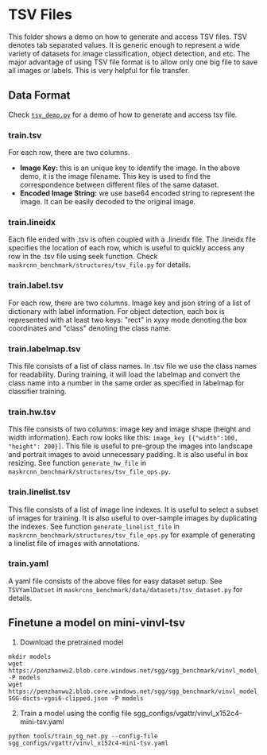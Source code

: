 # TSV Files

This folder shows a demo on how to generate and access TSV files. TSV denotes tab separated values. It is generic enough to represent a wide variety of datasets for image classification, object detection, and etc. The major advantage of using TSV file format is to allow only one big file to save all images or labels. This is very helpful for file transfer. 

## Data Format
Check [`tsv_demo.py`](tsv_demo.py) for a demo of how to generate and access tsv file. 

### train.tsv
For each row, there are two columns.
- **Image Key:** this is an unique key to identify the image. In the above demo, it is the image filename. This key is used to find the correspondence between different files of the same dataset. 
- **Encoded Image String:** we use base64 encoded string to represent the image. It can be easily decoded to the original image. 

### train.lineidx
Each file ended with .tsv is often coupled with a .lineidx file. The .lineidx file specifies the location of each row, which is useful to quickly access any row in the .tsv file using seek function. Check `maskrcnn_benchmark/structures/tsv_file.py` for details. 

### train.label.tsv
For each row, there are two columns. Image key and json string of a list of dictionary with label information. For object detection, each box is represented with at least two keys: "rect" in xyxy mode denoting the box coordinates and "class" denoting the class name.

### train.labelmap.tsv
This file consists of a list of class names. In .tsv file we use the class names for readability. During training, it will load the labelmap and convert the class name into a number in the same order as specified in labelmap for classifier training. 

### train.hw.tsv
This file consists of two columns: image key and image shape (height and width information). Each row looks like this: `image_key [{"width":100, "height": 200}]`. This file is useful to pre-group the images into landscape and portrait images to avoid unnecessary padding. It is also useful in box resizing. See function `generate_hw_file` in `maskrcnn_benchmark/structures/tsv_file_ops.py`.

### train.linelist.tsv
This file consists of a list of image line indexes. It is useful to select a subset of images for training. It is also useful to over-sample images by duplicating the indexes. See function `generate_linelist_file` in `maskrcnn_benchmark/structures/tsv_file_ops.py` for example of generating a linelist file of images with annotations.

### train.yaml
A yaml file consists of the above files for easy dataset setup. See `TSVYamlDatset` in `maskrcnn_benchmark/data/datasets/tsv_dataset.py` for details. 

## Finetune a model on mini-vinvl-tsv
1. Download the pretrained model
```
mkdir models
wget https://penzhanwu2.blob.core.windows.net/sgg/sgg_benchmark/vinvl_model_zoo/vinvl_vg_x152c4.pth -P models
wget https://penzhanwu2.blob.core.windows.net/sgg/sgg_benchmark/vinvl_model_zoo/VG-SGG-dicts-vgoi6-clipped.json -P models

```

2. Train a model using the config file sgg_configs/vgattr/vinvl_x152c4-mini-tsv.yaml

```
python tools/train_sg_net.py --config-file sgg_configs/vgattr/vinvl_x152c4-mini-tsv.yaml
```
